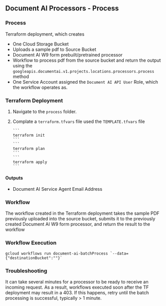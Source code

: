 ## Document AI Processors - Process

### Process
Terraform deployment, which creates
- One Cloud Storage Bucket
- Uploads a sample pdf to Source Bucket
- Document AI W9 form prebuilt/pretrained processor
- Workflow to process pdf from the source bucket and return the output using the `googleapis.documentai.v1.projects.locations.processors.process` method
- One Service Account assigned the `Document AI API User` Role, which the workflow operates as.


### Terraform Deployment
1. Navigate to the `process` folder.
2. Complate a `terraform.tfvars` file used the `TEMPLATE.tfvars` file


       ```
       terraform init
       ```   
       ```
       terraform plan
       ```  
       ```
       terraform apply
       ```  


#### Outputs


- Document AI Service Agent Email Address



### Workflow


The workflow created in the Terraform deployment takes the sample PDF previously uploaded into the source bucket, submits it to the previously created Document AI W9 form processor, and return the result to the workflow


### Workflow Execution


```
gcloud workflows run document-ai-batchProcess `--data={"destinationBucket":""}`
```


### Troubleshooting
It can take several minutes for a processor to be ready to receive an incoming request. As a result, workflows executed soon after the TF deployment may result in a 403. 
If this happens, retry until the batch processing is successful, typically > 1 minute.



